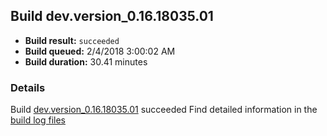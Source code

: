 ## Build dev.version_0.16.18035.01
- **Build result:** `succeeded`
- **Build queued:** 2/4/2018 3:00:02 AM
- **Build duration:** 30.41 minutes
### Details
Build [dev.version_0.16.18035.01](https://winappstudio.visualstudio.com/web/build.aspx?pcguid=a4ef43be-68ce-4195-a619-079b4d9834c2&builduri=vstfs%3a%2f%2f%2fBuild%2fBuild%2f24863) succeeded
Find detailed information in the [build log files](https://uwpctdiags.blob.core.windows.net/buildlogs/dev.version_0.16.18035.01_logs.zip)
